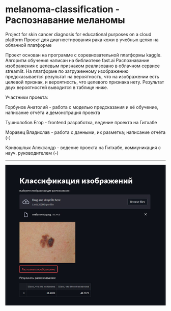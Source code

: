 # melanoma-classification - Распознавание меланомы
Project for skin cancer diagnosis for educational purposes on a cloud platform
Проект для диагностирования рака кожи в учебных целях на облачной платформе

Проект основан на программе с соревновательной платформы kaggle.
Алгоритм обучения написан на библиотеке fast.ai
Распознавание изображения с целевым признаком реализовано в облачном сервисе streamlit.
На платформе по загруженному изображению предсказывается результат на вероятность, что на изображении есть целевой признак, и вероятность, что целевого признака нету.
Результат двух вероятностей выводится в таблице ниже.

Участники проекта:

Горбунов Анатолий - работа с моделью предсказания и её обучение, написание отчёта и демонстрация проекта

Тушнолобов Егор - frontend разработка, ведение проекта на Гитхабе 

Моравец Владислав - работа с данными, их разметка; написание отчёта (-)

Кривошлык Александр - ведение проекта на Гитхабе, коммуникация с науч. руководителем (-)

___

![Демонстрация рабочего экрана](https://github.com/JAMEScoffeyLight/melanoma-classification/raw/main/testResult.jpg)
